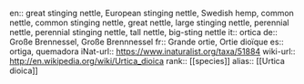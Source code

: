 

en:: great stinging nettle, European stinging nettle, Swedish hemp, common nettle, common stinging nettle, great nettle, large stinging nettle, perennial nettle, perennial stinging nettle, tall nettle, big-sting nettle
it:: ortica
de:: Große Brennessel, Große Brennnessel
fr:: Grande ortie, Ortie dioïque
es:: ortiga, quemadora
iNat-url:: https://www.inaturalist.org/taxa/51884
wiki-url:: http://en.wikipedia.org/wiki/Urtica_dioica
rank:: [[species]]
alias:: [[Urtica dioica]]